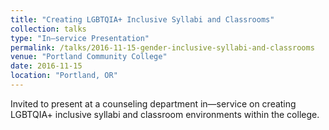 ```yaml
---
title: "Creating LGBTQIA+ Inclusive Syllabi and Classrooms"
collection: talks
type: "In—service Presentation"
permalink: /talks/2016-11-15-gender-inclusive-syllabi-and-classrooms
venue: "Portland Community College"
date: 2016-11-15
location: "Portland, OR"
---
```


Invited to present at a counseling department in—service on creating LGBTQIA+ inclusive syllabi and classroom environments within the college.